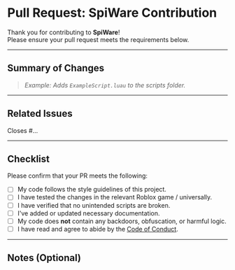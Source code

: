 # Pull Request: SpiWare Contribution

Thank you for contributing to **SpiWare**!  
Please ensure your pull request meets the requirements below.

---

## Summary of Changes

<!--
Clearly describe what your pull request does. 
Include what scripts, modules, or logic it modifies, adds, or fixes.
-->

> _Example: Adds `ExampleScript.luau` to the scripts folder._

---

## Related Issues

<!--
Reference any relevant issues using `#issue-number`.
If this PR does not relate to an issue, you may leave this blank.
-->

Closes #...

---

## Checklist

Please confirm that your PR meets the following:

- [ ] My code follows the style guidelines of this project.
- [ ] I have tested the changes in the relevant Roblox game / universally.
- [ ] I have verified that no unintended scripts are broken.
- [ ] I've added or updated necessary documentation.
- [ ] My code does **not** contain any backdoors, obfuscation, or harmful logic.
- [ ] I have read and agree to abide by the [Code of Conduct](../CODE_OF_CONDUCT.md).

---

## Notes (Optional)

<!--
Anything else the maintainers should know when reviewing this PR?
Attach screenshots or test logs if relevant.
-->
